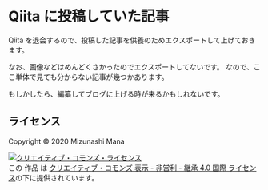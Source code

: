 # Qiita に投稿していた記事

Qiita を退会するので、投稿した記事を供養のためエクスポートして上げておきます。

なお、画像などはめんどくさかったのでエクスポートしてないです。
なので、ここ単体で見ても分からない記事が幾つかあります。

もしかしたら、編纂してブログに上げる時が来るかもしれないです。

## ライセンス

Copyright ©️ 2020 Mizunashi Mana

<a rel="license" href="http://creativecommons.org/licenses/by-nc-sa/4.0/"><img alt="クリエイティブ・コモンズ・ライセンス" style="border-width:0" src="https://i.creativecommons.org/l/by-nc-sa/4.0/88x31.png" /></a><br />この 作品 は <a rel="license" href="http://creativecommons.org/licenses/by-nc-sa/4.0/">クリエイティブ・コモンズ 表示 - 非営利 - 継承 4.0 国際 ライセンス</a>の下に提供されています。
